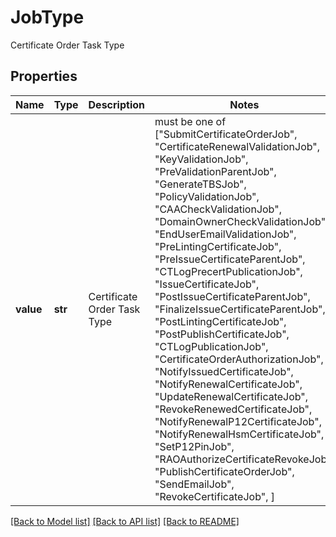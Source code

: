 # JobType

Certificate Order Task Type

## Properties
Name | Type | Description | Notes
------------ | ------------- | ------------- | -------------
**value** | **str** | Certificate Order Task Type |  must be one of ["SubmitCertificateOrderJob", "CertificateRenewalValidationJob", "KeyValidationJob", "PreValidationParentJob", "GenerateTBSJob", "PolicyValidationJob", "CAACheckValidationJob", "DomainOwnerCheckValidationJob", "EndUserEmailValidationJob", "PreLintingCertificateJob", "PreIssueCertificateParentJob", "CTLogPrecertPublicationJob", "IssueCertificateJob", "PostIssueCertificateParentJob", "FinalizeIssueCertificateParentJob", "PostLintingCertificateJob", "PostPublishCertificateJob", "CTLogPublicationJob", "CertificateOrderAuthorizationJob", "NotifyIssuedCertificateJob", "NotifyRenewalCertificateJob", "UpdateRenewalCertificateJob", "RevokeRenewedCertificateJob", "NotifyRenewalP12CertificateJob", "NotifyRenewalHsmCertificateJob", "SetP12PinJob", "RAOAuthorizeCertificateRevokeJob", "PublishCertificateOrderJob", "SendEmailJob", "RevokeCertificateJob", ]

[[Back to Model list]](../README.md#documentation-for-models) [[Back to API list]](../README.md#documentation-for-api-endpoints) [[Back to README]](../README.md)


